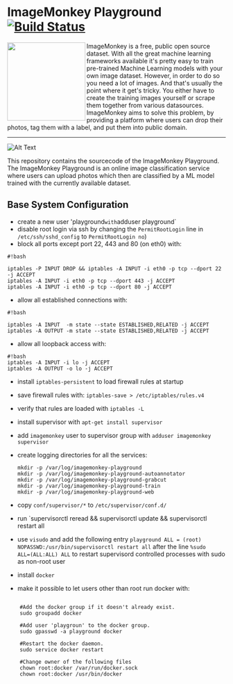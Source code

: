 # ImageMonkey Playground [![Build Status](https://travis-ci.org/bbernhard/imagemonkey-playground.svg?branch=master)](https://travis-ci.org/bbernhard/imagemonkey-playground)

<img src="https://raw.githubusercontent.com/bbernhard/imagemonkey-core/develop/img/logo.png" align="left" width="180" >


ImageMonkey is a free, public open source dataset. With all the great machine learning frameworks available it's pretty easy to train pre-trained Machine Learning models with your own image dataset. However, in order to do so you need a lot of images. And that's usually the point where it get's tricky. You either have to create the training images yourself or scrape them together from various datasources. ImageMonkey aims to solve this problem, by providing a platform where users can drop their photos, tag them with a label, and put them into public domain.

---

![Alt Text](https://github.com/bbernhard/imagemonkey-core/raw/master/img/animation.gif)

This repository contains the sourcecode of the ImageMonkey Playground. The ImageMonkey Playground is an online image classification service where users can upload photos which then are classified by a ML model trained with the currently available dataset. 

## Base System Configuration ##

* create a new user 'playground` with `adduser playground` 
* disable root login via ssh by changing the `PermitRootLogin` line in `/etc/ssh/sshd_config` to `PermitRootLogin no`)
* block all ports except port 22, 443 and 80 (on eth0) with: 
```
#!bash

iptables -P INPUT DROP && iptables -A INPUT -i eth0 -p tcp --dport 22 -j ACCEPT
iptables -A INPUT -i eth0 -p tcp --dport 443 -j ACCEPT
iptables -A INPUT -i eth0 -p tcp --dport 80 -j ACCEPT
```

* allow all established connections with:

```
#!bash

iptables -A INPUT  -m state --state ESTABLISHED,RELATED -j ACCEPT
iptables -A OUTPUT -m state --state ESTABLISHED,RELATED -j ACCEPT
```

* allow all loopback access with:
```
#!bash
iptables -A INPUT -i lo -j ACCEPT
iptables -A OUTPUT -o lo -j ACCEPT
```

* install `iptables-persistent` to load firewall rules at startup
* save firewall rules with: `iptables-save > /etc/iptables/rules.v4`
* verify that rules are loaded with `iptables -L`



* install supervisor with `apt-get install supervisor`
* add `imagemonkey` user to supervisor group with `adduser imagemonkey supervisor`
* create logging directories for all the services:
  ```
  mkdir -p /var/log/imagemonkey-playground
  mkdir -p /var/log/imagemonkey-playground-autoannotator
  mkdir -p /var/log/imagemonkey-playground-grabcut
  mkdir -p /var/log/imagemonkey-playground-train
  mkdir -p /var/log/imagemonkey-playground-web
  ```
* copy `conf/supervisor/*` to `/etc/supervisor/conf.d/`
* run `supervisorctl reread && supervisorctl update && supervisorctl restart all

* use `visudo` and add the following entry `playground ALL = (root) NOPASSWD:/usr/bin/supervisorctl restart all` after the line `%sudo   ALL=(ALL:ALL) ALL` to restart supervisord controlled processes with sudo as non-root user

* install `docker`
* make it possible to let users other than root run docker with: 
```

    #Add the docker group if it doesn't already exist.
    sudo groupadd docker
    
    #Add user 'playgroun' to the docker group.
    sudo gpasswd -a playground docker
    
    #Restart the docker daemon.
    sudo service docker restart
    
    #Change owner of the following files
    chown root:docker /var/run/docker.sock
    chown root:docker /usr/bin/docker
```
